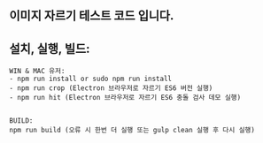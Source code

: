 ## 이미지 자르기 테스트 코드 입니다.


## 설치, 실행, 빌드:


    WIN & MAC 유저: 
    - npm run install or sudo npm run install
    - npm run crop (Electron 브라우저로 자르기 ES6 버전 실행)
    - npm run hit (Electron 브라우저로 자르기 ES6 충돌 검사 데모 실행)
    
    
    BUILD:
    npm run build (오류 시 한번 더 실행 또는 gulp clean 실행 후 다시 실행)
     
                   
                    
    
   
    
